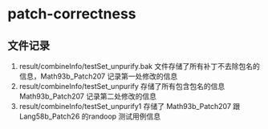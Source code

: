 # patch-correctness

## 文件记录

1. result/combineInfo/testSet_unpurify.bak 文件存储了所有补丁不去除包名的信息，Math93b_Patch207 记录第一处修改的信息
2. result/combineInfo/testSet_unpurify 存储了所有包含包名的信息 Math93b_Patch207 记录第二处修改的信息
3. result/combineInfo/testSet_unpurify1 存储了 Math93b_Patch207 跟 Lang58b_Patch26 的randoop 测试用例信息